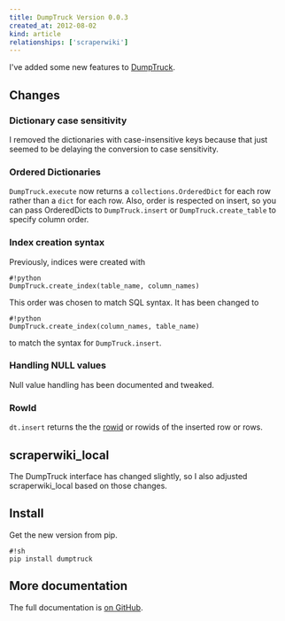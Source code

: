 ```yaml
---
title: DumpTruck Version 0.0.3
created_at: 2012-08-02
kind: article
relationships: ['scraperwiki']
---
```


I've added some new features to [DumpTruck](http://www.dumptruck.io).

## Changes

### Dictionary case sensitivity
I removed the dictionaries with case-insensitive keys because that just seemed
to be delaying the conversion to case sensitivity.

### Ordered Dictionaries
`DumpTruck.execute` now returns a `collections.OrderedDict` for each row rather
than a `dict` for each row. Also, order is respected on insert, so you can pass
OrderedDicts to `DumpTruck.insert` or `DumpTruck.create_table` to specify
column order.

### Index creation syntax
Previously, indices were created with

    #!python
    DumpTruck.create_index(table_name, column_names)

This order was chosen to match SQL syntax. It has been changed to

    #!python
    DumpTruck.create_index(column_names, table_name)

to match the syntax for `DumpTruck.insert`.

### Handling NULL values
Null value handling has been documented and tweaked.

### RowId
`dt.insert` returns the
the [rowid](http://www.sqlite.org/lang_createtable.html#rowid)
or rowids of the inserted row or rows.

## scraperwiki_local

The DumpTruck interface has changed slightly, so I also adjusted
scraperwiki_local based on those changes.

## Install

Get the new version from pip.

    #!sh
    pip install dumptruck

## More documentation

The full documentation is [on GitHub](https://github.com/tlevine/dumptruck).
